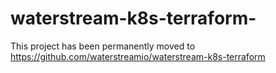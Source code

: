 # waterstream-k8s-terraform-
This project has been permanently moved to https://github.com/waterstreamio/waterstream-k8s-terraform  
